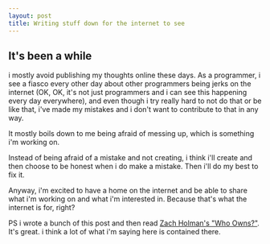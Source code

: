 ```yaml
---
layout: post
title: Writing stuff down for the internet to see
---
```


## It's been a while

i mostly avoid publishing my thoughts online these days. As a programmer, i see a fiasco every other day about other programmers being jerks on the internet (OK, OK, it's not just programmers and i can see this happening every day everywhere), and even though i try really hard to not do that or be like that, i've made my mistakes and i don't want to contribute to that in any way.

It mostly boils down to me being afraid of messing up, which is something i'm working on.

Instead of being afraid of a mistake and not creating, i think i'll create and then choose to be honest when i do make a mistake. Then i'll do my best to fix it.

Anyway, i'm excited to have a home on the internet and be able to share what i'm working on and what i'm interested in. Because that's what the internet is for, right?

PS i wrote a bunch of this post and then read [Zach Holman's "Who Owns?"](http://zachholman.com/posts/who-owns/). It's great. i think a lot of what i'm saying here is contained there.
